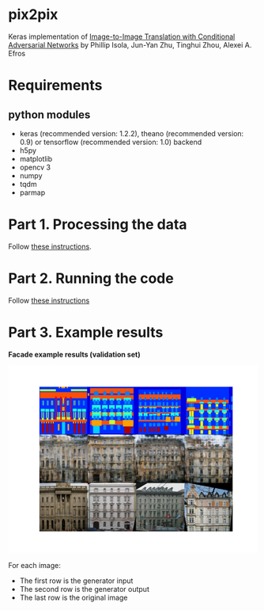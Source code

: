 # pix2pix

Keras implementation of [Image-to-Image Translation with Conditional Adversarial Networks](https://arxiv.org/pdf/1611.07004v1.pdf) by Phillip Isola, Jun-Yan Zhu, Tinghui Zhou, Alexei A. Efros


# Requirements

## python modules

- keras (recommended version: 1.2.2), theano (recommended version: 0.9) or tensorflow (recommended version: 1.0) backend
- h5py
- matplotlib
- opencv 3
- numpy
- tqdm
- parmap


# Part 1. Processing the data

Follow [these instructions](https://github.com/tdeboissiere/DeepLearningImplementations/tree/master/pix2pix/src/data).

# Part 2. Running the code

Follow [these instructions](https://github.com/tdeboissiere/DeepLearningImplementations/tree/master/pix2pix/src/model)

# Part 3. Example results

**Facade example results (validation set)**

![figure](./figures/img_pix2pix.png)

For each image:

- The first row is the generator input
- The second row is the generator output
- The last row is the original image 
